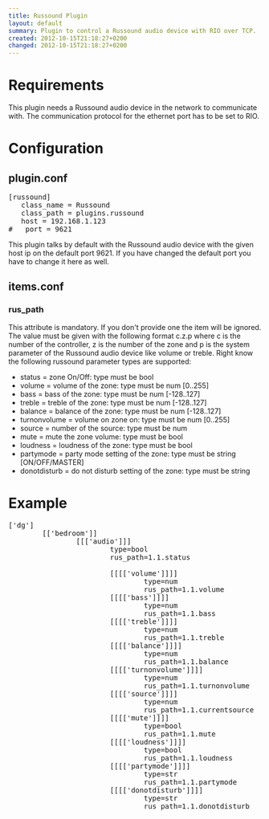 ```yaml
---
title: Russound Plugin
layout: default
summary: Plugin to control a Russound audio device with RIO over TCP.
created: 2012-10-15T21:18:27+0200
changed: 2012-10-15T21:18:27+0200
---
```


Requirements
============
This plugin needs a Russound audio device in the network to communicate with. The communication protocol for the ethernet port has to be set to RIO.

Configuration
=============

plugin.conf
-----------
<pre>
[russound]
   class_name = Russound
   class_path = plugins.russound
   host = 192.168.1.123
#   port = 9621
</pre>

This plugin talks by default with the Russound audio device with the given host ip on the default port 9621. If you have changed the default port you have to change it here as well.

items.conf
--------------

### rus_path
This attribute is mandatory. If you don't provide one the item will be ignored.
The value must be given with the following format c.z.p where c is the number of the controller, z is the number of the zone and p is the system parameter of the Russound audio device like volume or treble.
Right know the following russound parameter types are supported:

* status = zone On/Off: type must be bool
* volume = volume of the zone: type must be num [0..255]
* bass = bass of the zone: type must be num [-128..127]
* treble = treble of the zone: type must be num [-128..127]
* balance = balance of the zone: type must be num [-128..127]
* turnonvolume = volume on zone on: type must be num [0..255]
* source = number of the source: type must be num
* mute = mute the zone volume: type must be bool
* loudness = loudness of the zone: type must be bool
* partymode = party mode setting of the zone: type must be string [ON/OFF/MASTER]
* donotdisturb = do not disturb setting of the zone: type must be string

# Example
<pre>
['dg']
        [['bedroom']]
                [[['audio']]]
                        type=bool
                        rus_path=1.1.status

                        [[[['volume']]]]
                                type=num
                                rus_path=1.1.volume
                        [[[['bass']]]]
                                type=num
                                rus_path=1.1.bass
                        [[[['treble']]]]
                                type=num
                                rus_path=1.1.treble
                        [[[['balance']]]]
                                type=num
                                rus_path=1.1.balance
                        [[[['turnonvolume']]]]
                                type=num
                                rus_path=1.1.turnonvolume
                        [[[['source']]]]
                                type=num
                                rus_path=1.1.currentsource
                        [[[['mute']]]]
                                type=bool
                                rus_path=1.1.mute
                        [[[['loudness']]]]
                                type=bool
                                rus_path=1.1.loudness
                        [[[['partymode']]]]
                                type=str
                                rus_path=1.1.partymode
                        [[[['donotdisturb']]]]
                                type=str
                                rus_path=1.1.donotdisturb
</pre>

